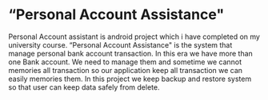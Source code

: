# “Personal Account Assistance"
Personal Account assistant is android project which i have completed on my university course.
“Personal Account Assistance" is the system that manage personal bank account transaction. In this era we have more than one Bank account. We need to manage them and sometime we cannot memories all transaction so our application keep all transaction we can easily memories them. In this project we keep backup and restore system so that user can keep data safely from delete.
